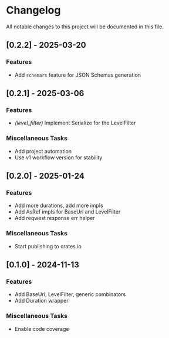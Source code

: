 <!--
SPDX-FileCopyrightText: 2025 Famedly GmbH (info@famedly.com)

SPDX-License-Identifier: Apache-2.0
-->

# Changelog

All notable changes to this project will be documented in this file.

## [0.2.2] - 2025-03-20

### Features

- Add `schemars` feature for JSON Schemas generation

## [0.2.1] - 2025-03-06

### Features

- *(level_filter)* Implement Serialize for the LevelFilter

### Miscellaneous Tasks

- Add project automation
- Use v1 workflow version for stability

## [0.2.0] - 2025-01-24

### Features

- Add more durations, add more impls
- Add AsRef impls for BaseUrl and LevelFilter
- Add reqwest response err helper

### Miscellaneous Tasks

- Start publishing to crates.io

## [0.1.0] - 2024-11-13

### Features

- Add BaseUrl, LevelFilter, generic combinators
- Add Duration wrapper

### Miscellaneous Tasks

- Enable code coverage

<!-- generated by git-cliff -->
